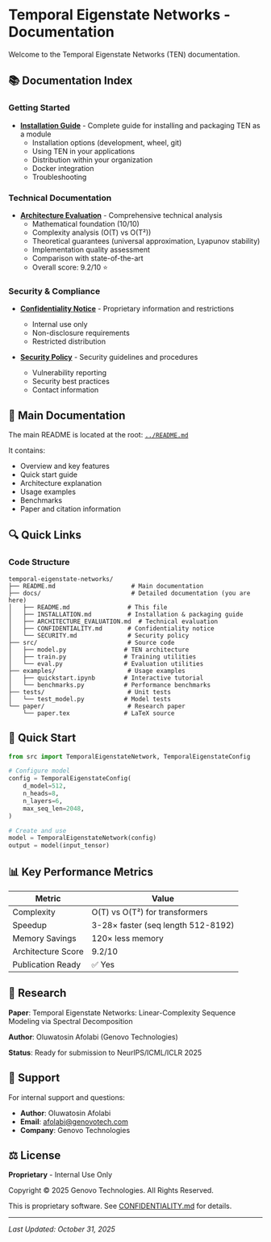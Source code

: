 # Temporal Eigenstate Networks - Documentation

Welcome to the Temporal Eigenstate Networks (TEN) documentation.

## 📚 Documentation Index

### Getting Started
- **[Installation Guide](INSTALLATION.md)** - Complete guide for installing and packaging TEN as a module
  - Installation options (development, wheel, git)
  - Using TEN in your applications
  - Distribution within your organization
  - Docker integration
  - Troubleshooting

### Technical Documentation
- **[Architecture Evaluation](ARCHITECTURE_EVALUATION.md)** - Comprehensive technical analysis
  - Mathematical foundation (10/10)
  - Complexity analysis (O(T) vs O(T²))
  - Theoretical guarantees (universal approximation, Lyapunov stability)
  - Implementation quality assessment
  - Comparison with state-of-the-art
  - Overall score: 9.2/10 ⭐

### Security & Compliance
- **[Confidentiality Notice](CONFIDENTIALITY.md)** - Proprietary information and restrictions
  - Internal use only
  - Non-disclosure requirements
  - Restricted distribution
  
- **[Security Policy](SECURITY.md)** - Security guidelines and procedures
  - Vulnerability reporting
  - Security best practices
  - Contact information

## 📖 Main Documentation

The main README is located at the root: [`../README.md`](../README.md)

It contains:
- Overview and key features
- Quick start guide
- Architecture explanation
- Usage examples
- Benchmarks
- Paper and citation information

## 🔍 Quick Links

### Code Structure
```
temporal-eigenstate-networks/
├── README.md                     # Main documentation
├── docs/                         # Detailed documentation (you are here)
│   ├── README.md                # This file
│   ├── INSTALLATION.md          # Installation & packaging guide
│   ├── ARCHITECTURE_EVALUATION.md  # Technical evaluation
│   ├── CONFIDENTIALITY.md       # Confidentiality notice
│   └── SECURITY.md              # Security policy
├── src/                         # Source code
│   ├── model.py                # TEN architecture
│   ├── train.py                # Training utilities
│   └── eval.py                 # Evaluation utilities
├── examples/                    # Usage examples
│   ├── quickstart.ipynb        # Interactive tutorial
│   └── benchmarks.py           # Performance benchmarks
├── tests/                       # Unit tests
│   └── test_model.py           # Model tests
└── paper/                       # Research paper
    └── paper.tex               # LaTeX source
```

## 🚀 Quick Start

```python
from src import TemporalEigenstateNetwork, TemporalEigenstateConfig

# Configure model
config = TemporalEigenstateConfig(
    d_model=512,
    n_heads=8,
    n_layers=6,
    max_seq_len=2048,
)

# Create and use
model = TemporalEigenstateNetwork(config)
output = model(input_tensor)
```

## 📊 Key Performance Metrics

| Metric | Value |
|--------|-------|
| Complexity | O(T) vs O(T²) for transformers |
| Speedup | 3-28× faster (seq length 512-8192) |
| Memory Savings | 120× less memory |
| Architecture Score | 9.2/10 |
| Publication Ready | ✅ Yes |

## 🔬 Research

**Paper**: Temporal Eigenstate Networks: Linear-Complexity Sequence Modeling via Spectral Decomposition

**Author**: Oluwatosin Afolabi (Genovo Technologies)

**Status**: Ready for submission to NeurIPS/ICML/ICLR 2025

## 📧 Support

For internal support and questions:
- **Author**: Oluwatosin Afolabi
- **Email**: afolabi@genovotech.com
- **Company**: Genovo Technologies

## ⚖️ License

**Proprietary** - Internal Use Only

Copyright © 2025 Genovo Technologies. All Rights Reserved.

This is proprietary software. See [CONFIDENTIALITY.md](CONFIDENTIALITY.md) for details.

---

*Last Updated: October 31, 2025*
